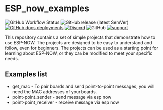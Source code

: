 # ESP_now_examples
![GitHub Workflow Status](https://img.shields.io/github/actions/workflow/status/InzynierDomu/ESP_now_examples/main.yml?logo=github&style=flat-square)
![GitHub release (latest SemVer)](https://img.shields.io/github/v/release/InzynierDomu/ESP_now_examples?style=flat-square)
<a href="https://inzynierdomu.github.io/ESP_now_examples/">![GitHub docs deployments](https://img.shields.io/github/deployments/InzynierDomu/ESP_now_examples/github-pages?label=docs&logo=BookStack&logoColor=white&style=flat-square)</a>
<a href="https://discord.gg/KmW6mHdg">![Discord](https://img.shields.io/discord/815929748882587688?logo=discord&logoColor=green&style=flat-square)</a>
![GitHub](https://img.shields.io/github/license/InzynierDomu/ESP_now_examples?style=flat-square)
<a href="https://tipo.live/p/inzynierdomu">![support](https://img.shields.io/badge/support-tipo.live-yellow?style=flat-square)</a>

This repository contains a set of simple projects that demonstrate how to use ESP-NOW. The projects are designed to be easy to understand and follow, even for beginners. The projects can be used as a starting point for learning about ESP-NOW, or they can be modified to meet your specific needs.

## Examples list
* get_mac - To pair boards and send point-to-point messages, you will need the MAC addresses of your boards.
* point-point_sender - send message via esp now
* point-point_receiver - receive message via esp now